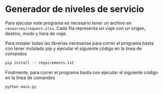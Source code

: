 # Generador de niveles de servicio

Para ejecutar este programa es necesario tener un archivo en  `resources/request.xlsx`. Cada fila representa un viaje con un origen, destino, modo y hora de viaje. 

Para instalar todas las librerias necesarias para correr el programa basta con tener instalado pip y ejecutar el siguiente código en la línea de comandos
```sh
pip install -r requirements.txt
```

Finalmente, para correr el programa basta con ejecutar el siguiente código en la línea de comandos 

```sh
python main.py
```
